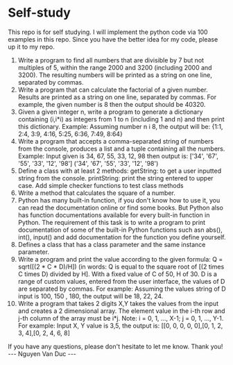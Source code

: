 # Self-study
This repo is for self studying.
I will implement the python code via 100 examples in this repo.
Since you have the better idea for my code, please up it to my repo.

1. Write a program to find all numbers that are divisible by 7 but not multiples of 5, within the range 2000 and 3200
(including 2000 and 3200). The resulting numbers will be printed as a string on one line, separated by commas.
2. Write a program that can calculate the factorial of a given number. Results are printed as a string on one line,
separated by commas. For example, the given number is 8 then the output should be 40320.
3. Given a given integer n, write a program to generate a dictionary containing (i,i*i) as integers from 1 to n (including
1 and n) and then print this dictionary. Example: Assuming number n i 8, the output will be:
{1:1, 2:4, 3:9, 4:16, 5:25, 6:36, 7:49, 8:64}
4. Write a program that accepts a comma-separated string of numbers from the console, produces a list and a tuple
containing all the numbers.
Example: Input given is 34, 67, 55, 33, 12, 98 then output is:
['34', '67', '55', '33', '12', '98']
('34', '67', '55', '33', '12', '98')
5. Define a class with at least 2 methods:
getString: to get a user inputted string from the console.
printString: print the string entered to upper case.
Add simple checker functions to test class methods
6. Write a method that calculates the square of a number.
7. Python has many built-in function, if you don't know how to use it, you can read the documentation online or find some
books. But Python also has function documentations available for every built-in function in Python. The requirement of
this task is to write a program to print documentation of some of the built-in Python functions such asn abs(), int(),
input() and add documentation for the function you define yourself.
8. Defines a class that has a class parameter and the same instance parameter.
9. Write a program and print the value according to the given formula: Q = sqrt([(2 * C * D)/H]) (in words: Q is equal to
the square root of [(2 times C times D) divided by H]. With a fixed value of C of 50, H of 30. D is a range of custom
values, entered from the user interface, the values of D are separated by commas.
For example:
Assuming the values string of D input is 100, 150 , 180, the output will be 18, 22, 24.
10. Write a program that takes 2 digits X,Y takes the values from the input and creates a 2 dimensional array. The element
value in the i-th row and j-th column of the array must be i*j.
Note: i = 0, 1, ..., X-1; j = 0, 1, ..., Y-1.
For example: Input X, Y value is 3,5, the output is: [[0, 0, 0, 0, 0],[0, 1, 2, 3, 4],[0, 2, 4, 6, 8]
    
If you have any questions, please don't hesitate to let me know. 
Thank you!
--- Nguyen Van Duc ---